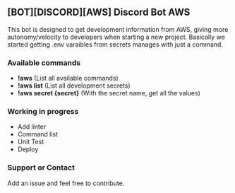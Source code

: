 ## [BOT][DISCORD][AWS] Discord Bot AWS

This bot is designed to get development information from AWS, giving more autonomy/velocity to developers when starting a new project. Basically we started getting .env varaibles from secrets manages with just a command.

### Available commands

- **!aws** (List all available commands)
- **!aws list** (List all development secrets)
- **!aws secret {secret}** (With the secret name, get all the values)

### Working in progress

- Add linter
- Command list
- Unit Test
- Deploy

### Support or Contact

Add an issue and feel free to contribute.
